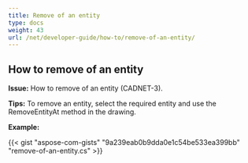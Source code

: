 ```yaml
---
title: Remove of an entity
type: docs
weight: 43
url: /net/developer-guide/how-to/remove-of-an-entity/
---
```


## **How to remove of an entity**

**Issue:** How to remove of an entity (CADNET-3).

**Tips:** To remove an entity, select the required entity and use the RemoveEntityAt method in the drawing.

**Example:**

{{< gist "aspose-com-gists" "9a239eab0b9dda0e1c54be533ea399bb" "remove-of-an-entity.cs" >}}